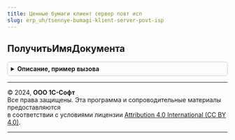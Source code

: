 ```yaml
---
title: Ценные бумаги клиент сервер повт исп
slug: erp_uh/tsennye-bumagi-klient-server-povt-isp
---
```



## ПолучитьИмяДокумента
<details style="margin: 1em 0; padding: 0.5em; border: 1px solid #ccc; border-radius: 6px;">

<summary style="font-weight: bold; cursor: pointer;">Описание, пример вызова</summary>

```bsl

Функция ПолучитьИмяДокумента(ВидФинансовогоИнструмента) Экспорт
```

Пример вызова
```bsl
Результат = ЦенныеБумагиКлиентСерверПовтИсп.ПолучитьИмяДокумента(ВидФинансовогоИнструмента) 
```
</details>

---

© 2024, **ООО 1С-Софт**  
Все права защищены. Эта программа и сопроводительные материалы предоставляются  
в соответствии с условиями лицензии [Attribution 4.0 International (CC BY 4.0)](https://creativecommons.org/licenses/by/4.0/legalcode).

---
